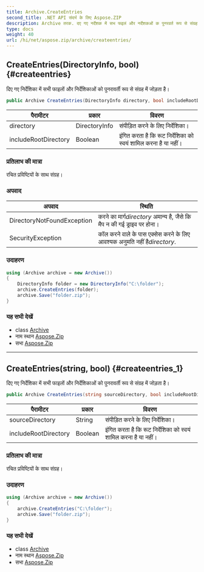 ```yaml
---
title: Archive.CreateEntries
second_title: .NET API संदर्भ के लिए Aspose.ZIP
description: Archive तरक. दए गए नर्देशक में सभ फइलं और नर्देशकओं क पुनरवर्त रूप से संग्रह में जड़त है
type: docs
weight: 40
url: /hi/net/aspose.zip/archive/createentries/
---
```

## CreateEntries(DirectoryInfo, bool) {#createentries}

दिए गए निर्देशिका में सभी फाइलों और निर्देशिकाओं को पुनरावर्ती रूप से संग्रह में जोड़ता है।

```csharp
public Archive CreateEntries(DirectoryInfo directory, bool includeRootDirectory = true)
```

| पैरामीटर | प्रकार | विवरण |
| --- | --- | --- |
| directory | DirectoryInfo | संपीड़ित करने के लिए निर्देशिका। |
| includeRootDirectory | Boolean | इंगित करता है कि रूट निर्देशिका को स्वयं शामिल करना है या नहीं। |

### प्रतिलाभ की मात्रा

रचित प्रविष्टियों के साथ संग्रह।

### अपवाद

| अपवाद | स्थिति |
| --- | --- |
| DirectoryNotFoundException | करने का मार्ग*directory* अमान्य है, जैसे कि मैप न की गई ड्राइव पर होना। |
| SecurityException | कॉल करने वाले के पास एक्सेस करने के लिए आवश्यक अनुमति नहीं है*directory*. |

### उदाहरण

```csharp
using (Archive archive = new Archive())
{
    DirectoryInfo folder = new DirectoryInfo("C:\folder");
    archive.CreateEntries(folder);
    archive.Save("folder.zip");
}
```

### यह सभी देखें

* class [Archive](../)
* नाम स्थान [Aspose.Zip](../../archive/)
* सभा [Aspose.Zip](../../../)

---

## CreateEntries(string, bool) {#createentries_1}

दिए गए निर्देशिका में सभी फाइलों और निर्देशिकाओं को पुनरावर्ती रूप से संग्रह में जोड़ता है।

```csharp
public Archive CreateEntries(string sourceDirectory, bool includeRootDirectory = true)
```

| पैरामीटर | प्रकार | विवरण |
| --- | --- | --- |
| sourceDirectory | String | संपीड़ित करने के लिए निर्देशिका। |
| includeRootDirectory | Boolean | इंगित करता है कि रूट निर्देशिका को स्वयं शामिल करना है या नहीं। |

### प्रतिलाभ की मात्रा

रचित प्रविष्टियों के साथ संग्रह।

### उदाहरण

```csharp
using (Archive archive = new Archive())
{
    archive.CreateEntries("C:\folder");
    archive.Save("folder.zip");
}
```

### यह सभी देखें

* class [Archive](../)
* नाम स्थान [Aspose.Zip](../../archive/)
* सभा [Aspose.Zip](../../../)


